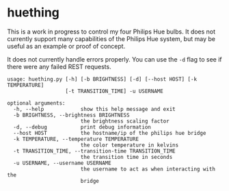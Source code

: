 huething
========

This is a work in progress to control my four Philips Hue bulbs. It does not currently support many capabilities of the Philips Hue system, but may be useful as an example or proof of concept.

It does not currently handle errors properly. You can use the `-d` flag to see if there were any failed REST requests.

```
usage: huething.py [-h] [-b BRIGHTNESS] [-d] [--host HOST] [-k TEMPERATURE]
                   [-t TRANSITION_TIME] -u USERNAME

optional arguments:
  -h, --help            show this help message and exit
  -b BRIGHTNESS, --brightness BRIGHTNESS
                        the brightness scaling factor
  -d, --debug           print debug information
  --host HOST           the hostname/ip of the philips hue bridge
  -k TEMPERATURE, --temperature TEMPERATURE
                        the color temperature in kelvins
  -t TRANSITION_TIME, --transition-time TRANSITION_TIME
                        the transition time in seconds
  -u USERNAME, --username USERNAME
                        the username to act as when interacting with the
                        bridge
```

